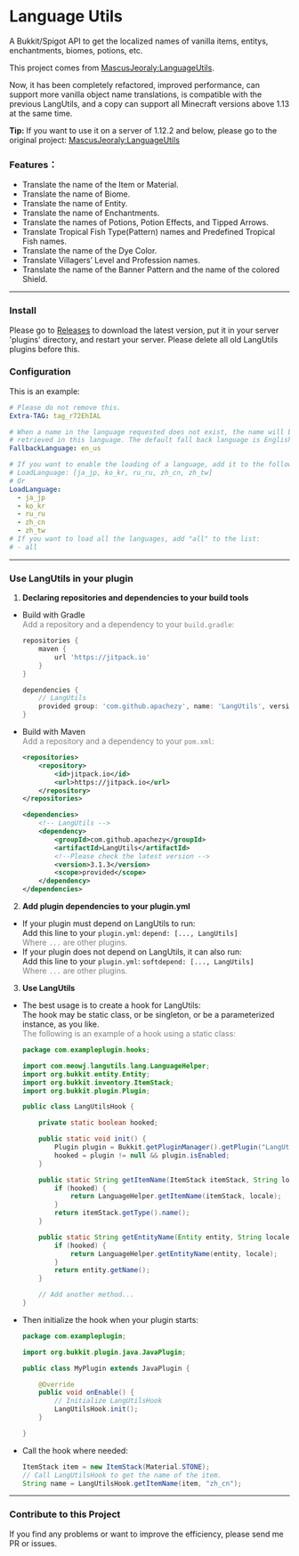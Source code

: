 Language Utils
==============
A Bukkit/Spigot API to get the localized names of vanilla items, entitys, enchantments, biomes, potions, etc.

This project comes from [MascusJeoraly:LanguageUtils][Original].

Now, it has been completely refactored, improved performance, can support more vanilla object name translations, is
compatible with the previous LangUtils, and a copy can support all Minecraft versions above 1.13 at the same time.

**Tip:** If you want to use it on a server of 1.12.2 and below, please go to the original
project: [MascusJeoraly:LanguageUtils][Original]

### Features：

* Translate the name of the Item or Material.
* Translate the name of Biome.
* Translate the name of Entity.
* Translate the name of Enchantments.
* Translate the names of Potions, Potion Effects, and Tipped Arrows.
* Translate Tropical Fish Type(Pattern) names and Predefined Tropical Fish names.
* Translate the name of the Dye Color.
* Translate Villagers’ Level and Profession names.
* Translate the name of the Banner Pattern and the name of the colored Shield.
___
### Install

Please go to [Releases](https://github.com/apachezy/LangUtils/releases) to download the latest version, put it in your
server 'plugins' directory, and restart your server. Please delete all old LangUtils plugins before this.

### Configuration

This is an example:

```yaml
# Please do not remove this.
Extra-TAG: tag_r72EhIAL

# When a name in the language requested does not exist, the name will be
# retrieved in this language. The default fall back language is English.
FallbackLanguage: en_us

# If you want to enable the loading of a language, add it to the following list
# LoadLanguage: [ja_jp, ko_kr, ru_ru, zh_cn, zh_tw]
# Or
LoadLanguage:
  - ja_jp
  - ko_kr
  - ru_ru
  - zh_cn
  - zh_tw
# If you want to load all the languages, add "all" to the list:
# - all
```

___

### Use LangUtils in your plugin

1. **Declaring repositories and dependencies to your build tools**

* Build with Gradle</br>
  <font color=gray>Add a repository and a dependency to your `build.gradle`:</font>
  ```groovy
  repositories {
      maven {
          url 'https://jitpack.io'
      }
  }
  
  dependencies {
      // LangUtils
      provided group: 'com.github.apachezy', name: 'LangUtils', version: '3.1.3' // Please check the latest version
  }
  ```
* Build with Maven</br>
  <font color=gray>Add a repository and a dependency to your `pom.xml`:</font>
  ```xml
  <repositories>
      <repository>
          <id>jitpack.io</id>
          <url>https://jitpack.io</url>
      </repository>
  </repositories>
  
  <dependencies>
      <!-- LangUtils -->
      <dependency>
          <groupId>com.github.apachezy</groupId>
          <artifactId>LangUtils</artifactId>
          <!--Please check the latest version -->  
          <version>3.1.3</version>
          <scope>provided</scope>
      </dependency>
  </dependencies>
  ```

2. **Add plugin dependencies to your plugin.yml**</br>

* If your plugin must depend on LangUtils to run:</br>
  Add this line to your `plugin.yml`: `depend: [..., LangUtils]`</br>
  <font color=gray>Where `...` are other plugins.</font>
* If your plugin does not depend on LangUtils, it can also run:</br>
  Add this line to your `plugin.yml`: `softdepend: [..., LangUtils]`</br>
  <font color=gray>Where `...` are other plugins.</font>

3. **Use LangUtils**</br>

* The best usage is to create a hook for LangUtils:</br>
  The hook may be static class, or be singleton, or be a parameterized instance, as you like.</br>
  <font color=gray>The following is an example of a hook using a static class:</font>
  ```java
  package com.exampleplugin.hooks;
  
  import com.meowj.langutils.lang.LanguageHelper;
  import org.bukkit.entity.Entity;
  import org.bukkit.inventory.ItemStack;
  import org.bukkit.plugin.Plugin;
  
  public class LangUtilsHook {
  
      private static boolean hooked;
  
      public static void init() {
          Plugin plugin = Bukkit.getPluginManager().getPlugin("LangUtils");
          hooked = plugin != null && plugin.isEnabled;
      }
  
      public static String getItemName(ItemStack itemStack, String locale) {
          if (hooked) {
              return LanguageHelper.getItemName(itemStack, locale);
          }
          return itemStack.getType().name();
      }
  
      public static String getEntityName(Entity entity, String locale) {
          if (hooked) {
              return LanguageHelper.getEntityName(entity, locale);
          }
          return entity.getName();
      }
  
      // Add another method...
  }
  ```
* Then initialize the hook when your plugin starts:
  ```java
  package com.exampleplugin;
  
  import org.bukkit.plugin.java.JavaPlugin;
  
  public class MyPlugin extends JavaPlugin {
  
      @Override
      public void onEnable() {
          // Initialize LangUtilsHook
          LangUtilsHook.init();
      }
  
  }
  ```
* Call the hook where needed:
  ```java
  ItemStack item = new ItemStack(Material.STONE);
  // Call LangUtilsHook to get the name of the item.
  String name = LangUtilsHook.getItemName(item, "zh_cn");
  ```

___

### Contribute to this Project

If you find any problems or want to improve the efficiency, please send me PR or issues.


[Original]: https://github.com/MascusJeoraly/LanguageUtils
